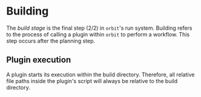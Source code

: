# Building

The _build stage_ is the final step (2/2) in `orbit`'s run system. Building refers to the process of calling a plugin within `orbit` to perform a workflow. This step occurs after the planning step. 

## Plugin execution

A plugin starts its execution within the build directory. Therefore, all relative file paths inside the plugin's script will always be relative to the build directory. 